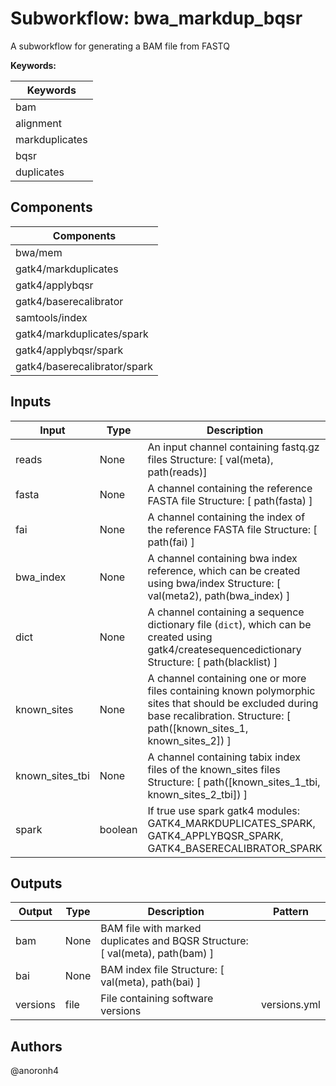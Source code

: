 # Subworkflow: bwa_markdup_bqsr

A subworkflow for generating a BAM file from FASTQ

**Keywords:**

| Keywords |
|----------|
| bam |
| alignment |
| markduplicates |
| bqsr |
| duplicates |

## Components

| Components |
| ---------- |
| bwa/mem |
| gatk4/markduplicates |
| gatk4/applybqsr |
| gatk4/baserecalibrator |
| samtools/index |
| gatk4/markduplicates/spark |
| gatk4/applybqsr/spark |
| gatk4/baserecalibrator/spark |

## Inputs

| Input | Type | Description | Pattern |
|-------|------|-------------|---------|
| reads | None | An input channel containing fastq.gz files Structure: [ val(meta), path(reads)]  | *.{fastq.gz} |
| fasta | None | A channel containing the reference FASTA file Structure: [ path(fasta) ]  | *.{fasta,fa} |
| fai | None | A channel containing the index of the reference FASTA file Structure: [ path(fai) ]  | *.{fai} |
| bwa_index | None | A channel containing bwa index reference, which can be created using bwa/index Structure: [ val(meta2), path(bwa_index) ]  | *.{amb,ann,bwt,pac,sa} |
| dict | None | A channel containing a sequence dictionary file (`dict`), which can be created using gatk4/createsequencedictionary  Structure: [ path(blacklist) ]  | *.{dict} |
| known_sites | None | A channel containing one or more files containing known polymorphic sites that should be excluded during base recalibration.  Structure: [ path([known_sites_1, known_sites_2]) ]  | *.vcf.gz |
| known_sites_tbi | None | A channel containing tabix index files of the known_sites files Structure: [ path([known_sites_1_tbi, known_sites_2_tbi]) ]  | *.vcf.gz.tbi |
| spark | boolean | If true use spark gatk4 modules: GATK4_MARKDUPLICATES_SPARK, GATK4_APPLYBQSR_SPARK, GATK4_BASERECALIBRATOR_SPARK  | true|false |

## Outputs

| Output | Type | Description | Pattern |
|--------|------|-------------|---------|
| bam | None | BAM file with marked duplicates and BQSR Structure: [ val(meta), path(bam) ]  |  |
| bai | None | BAM index file Structure: [ val(meta), path(bai) ]  |  |
| versions | file | File containing software versions | versions.yml |

## Authors

@anoronh4


